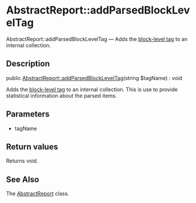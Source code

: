AbstractReport::addParsedBlockLevelTag
================

AbstractReport::addParsedBlockLevelTag — Adds the [block-level tag](https://github.com/lingtalfi/DocTools/blob/master/doc/pages/doctool-markup-language.md#block-level-tags) to an internal collection.

Description
---------------


public [AbstractReport::addParsedBlockLevelTag](https://github.com/lingtalfi/DocTools/blob/master/doc/api/DocTools/Report/AbstractReport/addParsedBlockLevelTag.md)(string $tagName) : void




Adds the [block-level tag](https://github.com/lingtalfi/DocTools/blob/master/doc/pages/doctool-markup-language.md#block-level-tags) to an internal collection.
This is use to provide statistical information about the parsed items.




Parameters
--------------


- tagName

    


Return values
----------------

Returns void.









See Also
-----------

The [AbstractReport](https://github.com/lingtalfi/DocTools/blob/master/doc/api/DocTools/Report/AbstractReport.md) class.
